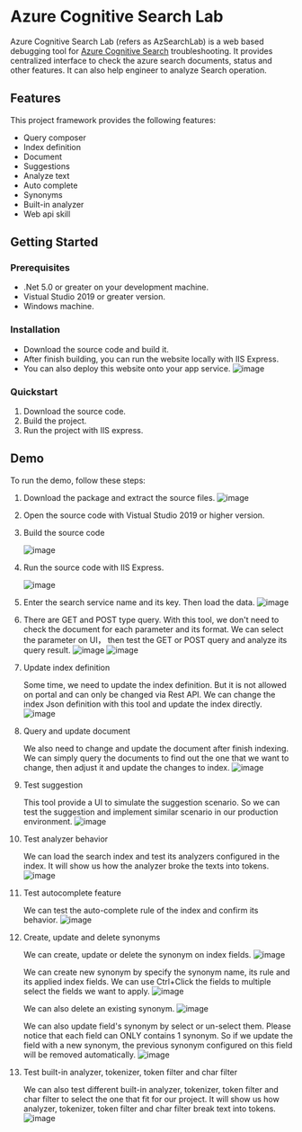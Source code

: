 # Azure Cognitive Search Lab

Azure Cognitive Search Lab (refers as AzSearchLab) is a web based debugging tool for [Azure Cognitive Search](https://docs.microsoft.com/en-us/azure/search/search-what-is-azure-search) troubleshooting. It provides centralized interface to check the azure search documents, status and other features. It can also help engineer to analyze Search operation. 

## Features

This project framework provides the following features:

* Query composer 
* Index definition
* Document 
* Suggestions 
* Analyze text 
* Auto complete 
* Synonyms 
* Built-in analyzer 
* Web api skill  

## Getting Started

### Prerequisites

- .Net 5.0 or greater on your development machine. 
- Vistual Studio 2019 or greater version.
- Windows machine.

### Installation

- Download the source code and build it. 
- After finish building, you can run the website locally with IIS Express. 
- You can also deploy this website onto your app service. 
  ![image](https://user-images.githubusercontent.com/39817657/185533251-562d37d8-7d1b-4574-98fa-b731ff10eefa.png)

### Quickstart

1. Download the source code.
2. Build the project. 
3. Run the project with IIS express. 


## Demo

To run the demo, follow these steps:

1. Download the package and extract the source files. 
   ![image](https://user-images.githubusercontent.com/39817657/185562030-4cd4cc3c-d3fc-4c8b-b7db-587bc7371799.png)
2. Open the source code with Vistual Studio 2019 or higher version. 
3. Build the source code
 
   ![image](https://user-images.githubusercontent.com/39817657/185562237-c1c3a896-d171-42f2-8dcc-d611f7cb2fcd.png)
4. Run the source code with IIS Express. 

   ![image](https://user-images.githubusercontent.com/39817657/185562344-9561dc77-fbb6-4203-8c3f-ca0ed7eba981.png)
5. Enter the search service name and its key. Then load the data. 
   ![image](https://user-images.githubusercontent.com/39817657/185562784-0ee79f60-615b-437d-8b57-19ac4a7e93ff.png)


6. There are GET and POST type query. With this tool, we don't need to check the document for each parameter and its format. We can select the parameter on UI， then test the GET or POST query and analyze its query result.
   ![image](https://user-images.githubusercontent.com/39817657/185872176-abe48403-d002-43ab-827a-0de394e22aa7.png)
   ![image](https://user-images.githubusercontent.com/39817657/185872373-8b1a55b4-9776-436f-88e0-910921ed3d47.png)

7. Update index definition

   Some time, we need to update the index definition. But it is not allowed on portal and can only be changed via Rest API. We can change the index Json definition with this tool and update the index directly.
   ![image](https://user-images.githubusercontent.com/39817657/185872479-cdba35b9-f152-4750-ae8e-ab3c8a4e5a04.png)

8. Query and update document

   We also need to change and update the document after finish indexing. We can simply query the documents to find out the one that we want to change, then adjust it and update the changes to index.
   ![image](https://user-images.githubusercontent.com/39817657/185872835-2962cb74-7ad4-4cd4-9291-4c75eee8f992.png)

9. Test suggestion

   This tool provide a UI to simulate the suggestion scenario. So we can test the suggestion and implement similar scenario in our production environment.
   ![image](https://user-images.githubusercontent.com/39817657/185872930-0126a272-54fe-425f-bd68-ebcd77c2e508.png)

10. Test analyzer behavior

    We can load the search index and test its analyzers configured in the index. It will show us how the analyzer broke the texts into tokens.
   ![image](https://user-images.githubusercontent.com/39817657/185873041-4b6be693-3587-49d7-88d6-f042a38b8a46.png)

11. Test autocomplete feature

    We can test the auto-complete rule of the index and confirm its behavior.
   ![image](https://user-images.githubusercontent.com/39817657/185873110-9ca0736d-0bc3-4793-956b-c2454fd2061d.png)

12. Create, update and delete synonyms

    We can create, update or delete the synonym on index fields.
    ![image](https://user-images.githubusercontent.com/39817657/185873285-8120225f-f48d-4b0c-9383-07b2146088d8.png)

    We can create new synonym by specify the synonym name, its rule and its applied index fields. We can use Ctrl+Click the fields to multiple select the fields we want to apply.
    ![image](https://user-images.githubusercontent.com/39817657/185873411-cb021a9b-e663-4dd9-a1b2-1615c1c71ca0.png)

    We can also delete an existing synonym.
    ![image](https://user-images.githubusercontent.com/39817657/185873512-24c62554-d48f-4d92-8f0c-34f5329a4333.png)

    We can also update field's synonym by select or un-select them. Please notice that each field can ONLY contains 1 synonym. So if we update the field with a new synonym, the previous synonym configured on this field will be removed automatically.
    ![image](https://user-images.githubusercontent.com/39817657/185873603-0d01be10-9b3b-4abe-8336-3d23a0955b09.png)

13. Test built-in analyzer, tokenizer, token filter and char filter

    We can also test different built-in analyzer, tokenizer, token filter and char filter to select the one that fit for our project. It will show us how analyzer, tokenizer, token filter and char filter break text into tokens.
    ![image](https://user-images.githubusercontent.com/39817657/185873724-aee72089-b279-4a3b-8b9c-2b6e303d4443.png)

